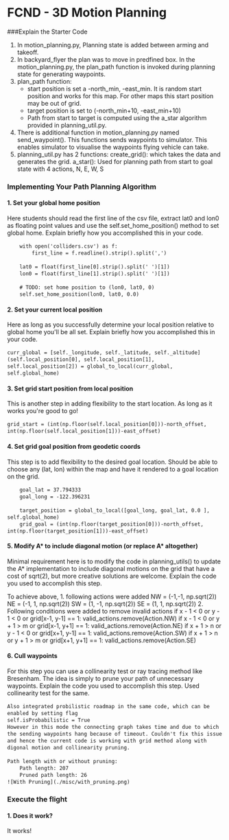 # FCND - 3D Motion Planning

###Explain the Starter Code
1. In motion_planning.py, Planning state is added between arming and takeoff. 
2. In backyard_flyer the plan was to move in predfined box. In the motion_planning.py, the plan_path function is invoked during planning state for generating waypoints.
3. plan_path function:
	- start position is set a -north_min, -east_min. It is random start position and works for this map. For other maps this start position may be out of grid. 
	- target position is set to (-north_min+10, -east_min+10)
	- Path from start to target is computed using the a_star algorithm provided in planning_util.py.
5. There is additional function in motion_planning.py named send_waypoint(). This functions sends waypoints to simulator. This enables simulator to visualise the waypoints flying vehicle can take.
6. planning_util.py has 2 functions:
	create_grid(): which takes the data and generates the grid. 
	a_star(): Used for planning path from start to goal state with 4 actions, N, E, W, S
### Implementing Your Path Planning Algorithm

#### 1. Set your global home position
Here students should read the first line of the csv file, extract lat0 and lon0 as floating point values and use the self.set_home_position() method to set global home. Explain briefly how you accomplished this in your code.

        with open('colliders.csv') as f:
            first_line = f.readline().strip().split(',')
    
        lat0 = float(first_line[0].strip().split(' ')[1])
        lon0 = float(first_line[1].strip().split(' ')[1])
        
        # TODO: set home position to (lon0, lat0, 0)
        self.set_home_position(lon0, lat0, 0.0)

#### 2. Set your current local position
Here as long as you successfully determine your local position relative to global home you'll be all set. Explain briefly how you accomplished this in your code.
	
	curr_global = [self._longitude, self._latitude, self._altitude]
    (self.local_position[0], self.local_position[1], self.local_position[2]) = global_to_local(curr_global, self.global_home)

#### 3. Set grid start position from local position
This is another step in adding flexibility to the start location. As long as it works you're good to go!
	
	grid_start = (int(np.floor(self.local_position[0]))-north_offset, int(np.floor(self.local_position[1]))-east_offset)
   

#### 4. Set grid goal position from geodetic coords
This step is to add flexibility to the desired goal location. Should be able to choose any (lat, lon) within the map and have it rendered to a goal location on the grid.

		goal_lat = 37.794333
        goal_long = -122.396231

        target_position = global_to_local([goal_long, goal_lat, 0.0 ], self.global_home)
        grid_goal = (int(np.floor(target_position[0]))-north_offset, int(np.floor(target_position[1]))-east_offset)


#### 5. Modify A* to include diagonal motion (or replace A* altogether)
Minimal requirement here is to modify the code in planning_utils() to update the A* implementation to include diagonal motions on the grid that have a cost of sqrt(2), but more creative solutions are welcome. Explain the code you used to accomplish this step.

To achieve above,
	1. following actions were added
		NW = (-1,-1, np.sqrt(2))
	   	NE = (-1, 1, np.sqrt(2))
	    SW = (1, -1, np.sqrt(2))
	    SE = (1, 1, np.sqrt(2))
	2. Following conditions were added to remove invalid actions
		if x - 1 < 0 or  y - 1 < 0  or grid[x-1, y-1] == 1:
	        valid_actions.remove(Action.NW)
	    if x - 1 < 0 or  y + 1 > m or grid[x-1, y+1] == 1:
	        valid_actions.remove(Action.NE)
	    if x + 1 > n or  y - 1 < 0 or grid[x+1, y-1] == 1:
	        valid_actions.remove(Action.SW)
	    if x + 1 > n or  y + 1 > m or grid[x+1, y+1] == 1:
	        valid_actions.remove(Action.SE)


#### 6. Cull waypoints 
For this step you can use a collinearity test or ray tracing method like Bresenham. The idea is simply to prune your path of unnecessary waypoints. Explain the code you used to accomplish this step.
	Used collinearity test for the same.

	Also integrated probilistic roadmap in the same code, which can be enabled by setting flag
	self.isProbabilistic = True
	However in this mode the connecting graph takes time and due to which the sending waypoints hang because of timeout. Couldn't fix this issue and hence the current code is working with grid method along with digonal motion and collinearity pruning.

	Path length with or without pruning:
		Path length: 207
		Pruned path length: 26
	![With Pruning](./misc/with_pruning.png) 

### Execute the flight
#### 1. Does it work?
It works!